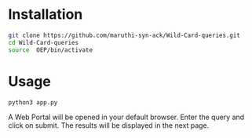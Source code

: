 # Installation

```bash
git clone https://github.com/maruthi-syn-ack/Wild-Card-queries.git
cd Wild-Card-queries
source  OEP/bin/activate
```
# Usage
```bash 
python3 app.py
```
A Web Portal will be opened in your default browser. Enter the query and click on submit. The results will be displayed in the next page. 